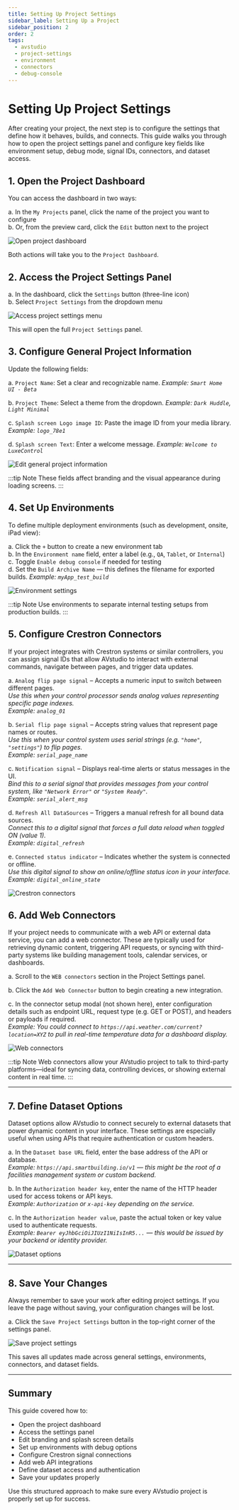 ```yaml
---
title: Setting Up Project Settings
sidebar_label: Setting Up a Project
sidebar_position: 2
order: 2
tags:
  - avstudio
  - project-settings
  - environment
  - connectors
  - debug-console
---
```


# Setting Up Project Settings

After creating your project, the next step is to configure the settings that define how it behaves, builds, and connects. This guide walks you through how to open the project settings panel and configure key fields like environment setup, debug mode, signal IDs, connectors, and dataset access.


## 1. Open the Project Dashboard

You can access the dashboard in two ways:

a. In the `My Projects` panel, click the name of the project you want to configure  
b. Or, from the preview card, click the `Edit` button next to the project

![Open project dashboard](./img/open-project-dashboard.png)

Both actions will take you to the `Project Dashboard`.

## 2. Access the Project Settings Panel

a. In the dashboard, click the `Settings` button (three-line icon)  
b. Select `Project Settings` from the dropdown menu

![Access project settings menu](./img/open-project-settings.png)

This will open the full `Project Settings` panel.

## 3. Configure General Project Information

Update the following fields:

a. `Project Name`: Set a clear and recognizable name. *Example: `Smart Home UI - Beta`*

b. `Project Theme`: Select a theme from the dropdown. *Example: `Dark Huddle`, `Light Minimal`*

c. `Splash screen Logo image ID`: Paste the image ID from your media library. *Example: `logo_78e1`*

d. `Splash screen Text`: Enter a welcome message. *Example: `Welcome to LuxeControl`*

![Edit general project information](./img/project-general-info.png)

:::tip Note
These fields affect branding and the visual appearance during loading screens.
:::

## 4. Set Up Environments

To define multiple deployment environments (such as development, onsite, iPad view):

a. Click the `+` button to create a new environment tab  
b. In the `Environment name` field, enter a label (e.g., `QA`, `Tablet`, or `Internal`)  
c. Toggle `Enable debug console` if needed for testing  
d. Set the `Build Archive Name` — this defines the filename for exported builds.  *Example: `myApp_test_build`*

![Environment settings](./img/environment-settings.png)

:::tip Note
Use environments to separate internal testing setups from production builds.
:::

## 5. Configure Crestron Connectors

If your project integrates with Crestron systems or similar controllers, you can assign signal IDs that allow AVstudio to interact with external commands, navigate between pages, and trigger data updates.

a. `Analog flip page signal` – Accepts a numeric input to switch between different pages.  
   *Use this when your control processor sends analog values representing specific page indexes.*  
   *Example: `analog_01`*

b. `Serial flip page signal` – Accepts string values that represent page names or routes.  
   *Use this when your control system uses serial strings (e.g. `"home"`, `"settings"`) to flip pages.*  
   *Example: `serial_page_name`*

c. `Notification signal` – Displays real-time alerts or status messages in the UI.  
   *Bind this to a serial signal that provides messages from your control system, like `"Network Error"` or `"System Ready"`.*  
   *Example: `serial_alert_msg`*

d. `Refresh All DataSources` – Triggers a manual refresh for all bound data sources.  
   *Connect this to a digital signal that forces a full data reload when toggled ON (value 1).*  
   *Example: `digital_refresh`*

e. `Connected status indicator` – Indicates whether the system is connected or offline.  
   *Use this digital signal to show an online/offline status icon in your interface.*  
   *Example: `digital_online_state`*

![Crestron connectors](./img/crestron-connectors.png)

## 6. Add Web Connectors

If your project needs to communicate with a web API or external data service, you can add a web connector. These are typically used for retrieving dynamic content, triggering API requests, or syncing with third-party systems like building management tools, calendar services, or dashboards.

a. Scroll to the `WEB connectors` section in the Project Settings panel.

b. Click the `Add Web Connector` button to begin creating a new integration.

c. In the connector setup modal (not shown here), enter configuration details such as endpoint URL, request type (e.g. GET or POST), and headers or payloads if required.  
   *Example: You could connect to `https://api.weather.com/current?location=XYZ` to pull in real-time temperature data for a dashboard display.*

![Web connectors](./img/web-connectors.png)

:::tip Note
Web connectors allow your AVstudio project to talk to third-party platforms—ideal for syncing data, controlling devices, or showing external content in real time.
:::

---

## 7. Define Dataset Options

Dataset options allow AVstudio to connect securely to external datasets that power dynamic content in your interface. These settings are especially useful when using APIs that require authentication or custom headers.

a. In the `Dataset base URL` field, enter the base address of the API or database.  
   *Example: `https://api.smartbuilding.io/v1` — this might be the root of a facilities management system or custom backend.*

b. In the `Authorization header key`, enter the name of the HTTP header used for access tokens or API keys.  
   *Example: `Authorization` or `x-api-key` depending on the service.*

c. In the `Authorization header value`, paste the actual token or key value used to authenticate requests.  
   *Example: `Bearer eyJhbGciOiJIUzI1NiIsInR5...` — this would be issued by your backend or identity provider.*

![Dataset options](./img/dataset-options.png)

---

## 8. Save Your Changes

Always remember to save your work after editing project settings. If you leave the page without saving, your configuration changes will be lost.

a. Click the `Save Project Settings` button in the top-right corner of the settings panel.

![Save project settings](./img/save-project-settings.png)

This saves all updates made across general settings, environments, connectors, and dataset fields.

---

## Summary

This guide covered how to:

- Open the project dashboard
- Access the settings panel
- Edit branding and splash screen details
- Set up environments with debug options
- Configure Crestron signal connections
- Add web API integrations
- Define dataset access and authentication
- Save your updates properly

Use this structured approach to make sure every AVstudio project is properly set up for success.
